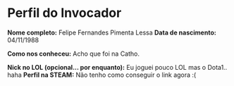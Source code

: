 Perfil do Invocador
========================

**Nome completo:**  Felipe Fernandes Pimenta Lessa 
**Data de nascimento:**   04/11/1988

**Como nos conheceu:** Acho que foi na Catho.

**Nick no LOL (opcional... por enquanto):**   Eu joguei pouco LOL mas o Dota1.. haha
**Perfil na STEAM:** Não tenho como conseguir o link agora :(


